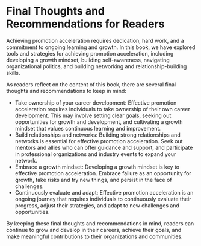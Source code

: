 Final Thoughts and Recommendations for Readers
==========================================================

Achieving promotion acceleration requires dedication, hard work, and a commitment to ongoing learning and growth. In this book, we have explored tools and strategies for achieving promotion acceleration, including developing a growth mindset, building self-awareness, navigating organizational politics, and building networking and relationship-building skills.

As readers reflect on the content of this book, there are several final thoughts and recommendations to keep in mind:

* Take ownership of your career development: Effective promotion acceleration requires individuals to take ownership of their own career development. This may involve setting clear goals, seeking out opportunities for growth and development, and cultivating a growth mindset that values continuous learning and improvement.
* Build relationships and networks: Building strong relationships and networks is essential for effective promotion acceleration. Seek out mentors and allies who can offer guidance and support, and participate in professional organizations and industry events to expand your network.
* Embrace a growth mindset: Developing a growth mindset is key to effective promotion acceleration. Embrace failure as an opportunity for growth, take risks and try new things, and persist in the face of challenges.
* Continuously evaluate and adapt: Effective promotion acceleration is an ongoing journey that requires individuals to continuously evaluate their progress, adjust their strategies, and adapt to new challenges and opportunities.

By keeping these final thoughts and recommendations in mind, readers can continue to grow and develop in their careers, achieve their goals, and make meaningful contributions to their organizations and communities.
